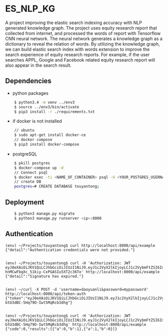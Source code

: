 # ES_NLP_KG
A project improving the elastic search indexing accuracy with NLP generated knowledge graph. The project uses equity research report that collected from internet, and processed the words of report with Tensorflow CNN neural network. The neural network generates a knowledge graph as a dictionary to reveal the relation of words. By utilizing the knowledge graph, we can build elastic search index with words extension to improve the search experience of equity research reports. For example, if the user searches APPL, Google and Facebook related equity research report will also appear in the search result.   

## Dependencies

- python packages
```bash
    $ python3.4 -m venv ../env3
    $ source ../env3/bin/activate
    $ pip3 install -r ./requirements.txt
```

- if docker is not installed
```bash
    // ubuntu
    $ sudo apt-get install docker-ce
    // docker compose
    $ pip3 install docker-compose
```

- postgreSQL
```bash
    $ pkill postgres
    $ docker-compose up -d
    // Connect psql
    $ docker exec -ti <NAME_OF_CONTAINER> psql -U <YOUR_POSTGRES_USERNAME>
    // create DB
    postgres=# CREATE DATABASE touyantong;
```

## Deployment

```bash
    $ python3 manage.py migrate
    $ python3 manage.py runserver <ip>:8000
```

## Authentication

```
(env) ~/Projects/touyantong$ curl http://localhost:8000/api/example
{"detail":"Authentication credentials were not provided."}


(env) ~/Projects/touyantong$ curl -H 'Authorization: JWT eyJ0eXAiOiJKV1QiLCJhbGciOiJIUzI1NiJ9.eyJ1c2VyX2lkIjoyLCJ1c2VybmFtZSI6ImRhb3l1YW5saSIsImV4cCI6MTUwNTU5OTAzNSwiZW1haWwiOiIifQ.bfo67urH-hnMCwFbqXc_51kiy-CxPGASIu5XT2c36To' http://localhost:8000/api/example
{"detail":"Signature has expired."}


(env) ~/curl -X POST -d 'username=daoyuanli&password=mypassword' http://localhost:8000/api/token-auth
{"token":"eyJ0eXAiOiJKV1QiLCJhbGciOiJIUzI1NiJ9.eyJ1c2VyX2lkIjoyLCJ1c2VybmFtZSI6ImRhb3l1YW5saSIsImV4cCI6MTUwNTYwMDQ3NSwiZW1haWwiOiIifQ.Tu0V70M2bmh9bJ-btU3dBC-5Hq79O-Iwt5MqRcb3dhg"}


(env) ~/Projects/touyantong$ curl -H 'Authorization: JWT eyJ0eXAiOiJKV1QiLCJhbGciOiJIUzI1NiJ9.eyJ1c2VyX2lkIjoyLCJ1c2VybmFtZSI6ImRhb3l1YW5saSIsImV4cCI6MTUwNTYwMDQ3NSwiZW1haWwiOiIifQ.Tu0V70M2bmh9bJ-btU3dBC-5Hq79O-Iwt5MqRcb3dhg' http://localhost:8000/api/example
{"code":0,"results":[{"a":0,"b":1},{"a":1,"b":0}]}
```
